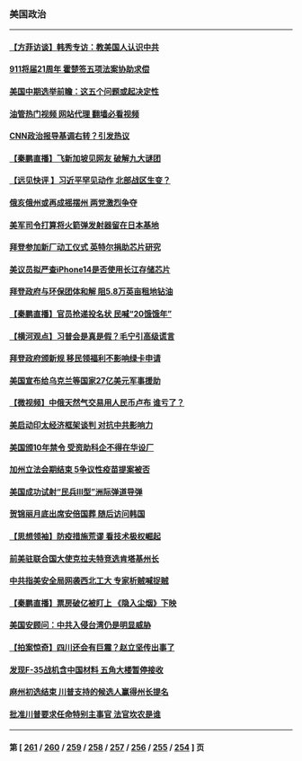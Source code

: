 ### 美国政治
---
#### [【方菲访谈】韩秀专访：教美国人认识中共](../../pages/ncid1078159/n13821310.md?09102045) 
#### [911将届21周年 霍楚签五项法案协助求偿](../../pages/ncid1078159/n13821354.md?09102045) 
#### [美国中期选举前瞻：这五个问题或起决定性](../../pages/ncid1078159/n13821242.md?09102045) 
#### [油管热门视频 网站代理 翻墙必看视频](http://209.222.30.114:81/youtube.html?09102045)
#### [CNN政治报导基调右转？引发热议](../../pages/ncid1078159/n13821055.md?09102045) 
#### [【秦鹏直播】飞新加坡见网友 破解九大谜团](../../pages/ncid1078159/n13821120.md?09102045) 
#### [【远见快评 】习近平罕见动作 北部战区生变？](../../pages/ncid1078159/n13821233.md?09102045) 
#### [俄亥俄州或再成摇摆州 两党激烈争夺](../../pages/ncid1078159/n13821136.md?09102045) 
#### [美军司令打算将火箭弹发射器留在日本基地](../../pages/ncid1078159/n13821015.md?09102045) 
#### [拜登参加新厂动工仪式 英特尔捐助芯片研究](../../pages/ncid1078159/n13821014.md?09102045) 
#### [美议员拟严查iPhone14是否使用长江存储芯片](../../pages/ncid1078159/n13821071.md?09102045) 
#### [拜登政府与环保团体和解 阻5.8万英亩租地钻油](../../pages/ncid1078159/n13820362.md?09102045) 
#### [【秦鹏直播】官员抢递投名状 民喊“20饿饿年”](../../pages/ncid1078159/n13820314.md?09102045) 
#### [【横河观点】习普会是真是假？毛宁引高级谎言](../../pages/ncid1078159/n13820353.md?09102045) 
#### [拜登政府颁新规 移民领福利不影响绿卡申请](../../pages/ncid1078159/n13820304.md?09102045) 
#### [美国宣布给乌克兰等国家27亿美元军事援助](../../pages/ncid1078159/n13820237.md?09102045) 
#### [【微视频】中俄天然气交易用人民币卢布 谁亏了？](../../pages/ncid1078159/n13820199.md?09102045) 
#### [美启动印太经济框架谈判 对抗中共影响力](../../pages/ncid1078159/n13819753.md?09102045) 
#### [美国颁10年禁令 受资助科企不得在华设厂](../../pages/ncid1078159/n13819710.md?09102045) 
#### [加州立法会期结束 5争议性疫苗提案被否](../../pages/ncid1078159/n13819743.md?09102045) 
#### [美国成功试射“民兵III型”洲际弹道导弹](../../pages/ncid1078159/n13819596.md?09102045) 
#### [贺锦丽月底出席安倍国葬 随后访问韩国](../../pages/ncid1078159/n13819565.md?09102045) 
#### [【思想领袖】防疫措施荒谬 看技术极权崛起](../../pages/ncid1078159/n13806664.md?09102045) 
#### [前美驻联合国大使克拉夫特竞选肯塔基州长](../../pages/ncid1078159/n13819583.md?09102045) 
#### [中共指美安全局网袭西北工大 专家析贼喊捉贼](../../pages/ncid1078159/n13819395.md?09102045) 
#### [【秦鹏直播】票房破亿被盯上 《隐入尘烟》下映](../../pages/ncid1078159/n13819590.md?09102045) 
#### [美国安顾问：中共入侵台湾仍是明显威胁](../../pages/ncid1078159/n13819553.md?09102045) 
#### [【拍案惊奇】四川还会有巨震？赵立坚传出事了](../../pages/ncid1078159/n13819366.md?09102045) 
#### [发现F-35战机含中国材料 五角大楼暂停接收](../../pages/ncid1078159/n13819533.md?09102045) 
#### [麻州初选结束 川普支持的候选人赢得州长提名](../../pages/ncid1078159/n13819368.md?09102045) 
#### [批准川普要求任命特别主事官 法官坎农是谁](../../pages/ncid1078159/n13819421.md?09102045) 

---
#### 第 [ [261](./261.md?09102045) / [260](./260.md?09102045) / [259](./259.md?09102045) / [258](./258.md?09102045) / [257](./257.md?09102045) / [256](./256.md?09102045) / [255](./255.md?09102045) / [254](./254.md?09102045) ] 页
